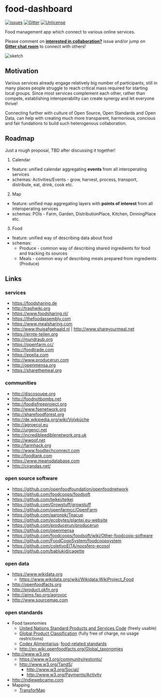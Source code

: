 # food-dashboard

[![issues](http://img.shields.io/github/issues/ouisharelabs/food-dashboard.svg?style=flat)](https://github.com/ouisharelabs/food-dashboard/issues)
[![Gitter](http://img.shields.io/badge/chat-Gitter-blue.svg?style=flat)](https://gitter.im/ouisharelabs/food-dashboard)
[![Unlicense](http://img.shields.io/badge/license-Unlicense-blue.svg?style=flat)](http://unlicense.org)

Food management app which connect to various online services.

Please comment on **[interested in collaboration?](https://github.com/ouisharelabs/food-dashboard/issues/1)** issue and/or jump on **[Gitter chat room](https://gitter.im/ouisharelabs/food-dashboard)** to connect with others!

![sketch](https://farm9.staticflickr.com/8761/17885883848_104df4e44b_c.jpg)

## Motivation

Various services already engage relatively big number of participants, still in many places people struggle to reach critical mass required for starting local groups. Since most services complement each other, rather than compete, establishing interoperability can create synergy and let everyone thrive!

Connecting further with culture of Open Source, Open Standards and Open Data, can help with creating much more transparent, harmonious, concious and fair fundations to build such heterogenous collaboration.

## Roadmap

Just a rough proposal, TBD after discussing it together!

1. Calendar
  * feature: unified calendar aggregating **events** from all interoperating services
  * schemas: Activities/Events - grow, harvest, process, transport, distribute, eat, drink, cook etc.
2. Map
  * feature: unified map aggregating layers with **points of interest** from all interoperating services
  * schemas: POIs - Farm, Garden, DistributionPlace, Kitchen, DinningPlace etc.
3. Food
  * feature: unified way of describing data about food
  * schemas:
    * Produce - common way of describing shared ingredients for food and tracking its sources
    * Meals - common way of describing meals prepared from ingredients (Produce)
 

## Links

### services
* https://foodsharing.de
* http://trashwiki.org
* https://www.foodsharing.nl/
* https://thefoodassembly.com
* https://www.mealsharing.com
* http://www.thuisafgehaald.nl | http://www.shareyourmeal.net
* https://ernte-teilen.org
* http://mundraub.org
* https://openfarm.cc/
* http://foodtrade.com
* https://epelia.com
* http://www.producerun.com
* http://openmensa.org
* https://sharethemeal.org

### communities
* http://discosoupe.org
* http://foodnotbombs.net
* http://foodisfreeproject.org
* http://www.fsenetwork.org
* http://sharefoodforest.org
* http://de.wikipedia.org/wiki/Volxküche
* http://agroecol.eu
* http://urgenci.net
* http://incredibleediblenetwork.org.uk
* http://wwoof.net
* http://farmhack.org
* http://www.foodtechconnect.com
* http://foodtank.com
* https://www.meansdatabase.com
* http://cirandas.net/

### open source software
* https://github.com/openfoodfoundation/openfoodnetwork
* https://github.com/foodcoops/foodsoft
* https://github.com/teikei/teikei
* https://github.com/Growstuff/growstuff
* https://github.com/openfarmcc/OpenFarm
* https://github.com/aaronpk/Teacup
* https://github.com/ecobytes/plantei.eu-website
* https://github.com/producerun/producerun
* https://github.com/openmensa
* https://github.com/foodcoops/foodsoft/wiki/Other-foodcoop-software
* https://github.com/FoodCoopSystem/foodcoopsystem
* https://github.com/coletivoEITA/noosfero-ecosol
* https://github.com/bablukid/cagette

### open data
* https://www.wikidata.org
  * https://www.wikidata.org/wiki/Wikidata:WikiProject_Food
* http://openfoodfacts.org
* http://product.okfn.org
* http://aims.fao.org/agrovoc
* http://www.sourcemap.com

### open standards
* Food taxonomies
  * [United Nations Standard Products and Services Code](https://en.wikipedia.org/wiki/UNSPSC) (freely usable)
  * [Global Product Classification](https://en.wikipedia.org/wiki/Global_Product_Classification) (fully free of charge, no usage restrictions)
  * [Codex Alimentarius](https://en.wikipedia.org/wiki/Codex_Alimentarius): [food-related standards](http://www.codexalimentarius.org/standards/list-of-standards/en/?provide=standards&orderField=fullReference&sort=asc&num1=CAC/MISC)
  * http://en.wiki.openfoodfacts.org/Global_taxonomies
* http://www.w3.org
  * https://www.w3.org/community/restonto/
  * http://www.w3.org/TandS/
    * http://www.w3.org/Social/
    * http://www.w3.org/Payments/Activity
* http://indiewebcamp.com
* Mapping
  * [TransforMap](http://wiki.openstreetmap.org/wiki/Proposed_features/TransforMap)
